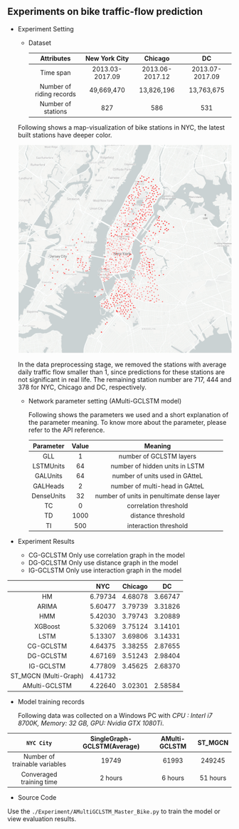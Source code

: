 ## Experiments on bike traffic-flow prediction

- Experiment Setting

  - Dataset

    |        Attributes        | **New York City** |   **Chicago**   |     **DC**      |
    | :----------------------: | :---------------: | :-------------: | :-------------: |
    |        Time span         |  2013.03-2017.09  | 2013.06-2017.12 | 2013.07-2017.09 |
    | Number of riding records |    49,669,470     |   13,826,196    |   13,763,675    |
    |    Number of stations    |        827        |       586       |       531       |

  Following shows a map-visualization of bike stations in NYC, the latest built stations have deeper color.

  <img src="../src/image/Bike_NYC_STMAP.PNG">

  In the data preprocessing stage, we removed the stations with average daily traffic flow smaller than 1, since predictions for these stations are not significant in real life. The remaining station number are 717, 444 and 378 for NYC, Chicago and DC, respectively.

  - Network parameter setting (AMulti-GCLSTM model)

    Following shows the parameters we used and a short explanation of the parameter meaning.  To know more about the parameter, please refer to the API reference.

    | Parameter  | Value |                  Meaning                   |
    | :--------: | :---: | :----------------------------------------: |
    |    GLL     |   1   |          number of GCLSTM layers           |
    | LSTMUnits  |  64   |       number of hidden units in LSTM       |
    |  GALUnits  |  64   |       number of units used in GAtteL       |
    |  GALHeads  |   2   |       number of multi-head in GAtteL       |
    | DenseUnits |  32   | number of units in penultimate dense layer |
    |     TC     |   0   |           correlation threshold            |
    |     TD     | 1000  |             distance threshold             |
    |     TI     |  500  |           interaction threshold            |

- Experiment Results

  - CG-GCLSTM Only use correlation graph in the model
  - DG-GCLSTM Only use distance graph in the model
  - IG-GCLSTM Only use interaction graph in the model

|                       |   NYC   | Chicago |   DC    |
| :-------------------: | :-----: | :-----: | :-----: |
|          HM           | 6.79734 | 4.68078 | 3.66747 |
|         ARIMA         | 5.60477 | 3.79739 | 3.31826 |
|          HMM          | 5.42030 | 3.79743 | 3.20889 |
|        XGBoost        | 5.32069 | 3.75124 | 3.14101 |
|         LSTM          | 5.13307 | 3.69806 | 3.14331 |
|       CG-GCLSTM       | 4.64375 | 3.38255 | 2.87655 |
|       DG-GCLSTM       | 4.67169 | 3.51243 | 2.98404 |
|       IG-GCLSTM       | 4.77809 | 3.45625 | 2.68370 |
| ST_MGCN (Multi-Graph) | 4.41732 |         |         |
|     AMulti-GCLSTM     | 4.22640 | 3.02301 | 2.58584 |

- Model training records

  Following data was collected on a Windows PC with *CPU : Interl i7 8700K, Memory: 32 GB, GPU: Nvidia GTX 1080Ti*. 

|        ```NYC City```         | SingleGraph-GCLSTM(Average) | AMulti-GCLSTM | ST_MGCN  |
| :---------------------------: | :-------------------------: | :-----------: | :------: |
| Number of trainable variables |            19749            |     61993     |  249245  |
|   Converaged training time    |           2 hours           |    6 hours    | 51 hours |

- Source Code

Use the ```./Experiment/AMultiGCLSTM_Master_Bike.py``` to train the model or view evaluation results. 

